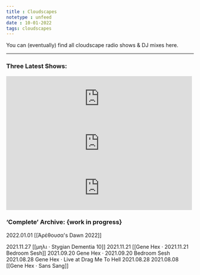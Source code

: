```yaml
---
title : Cloudscapes
notetype : unfeed
date : 10-01-2022
tags: cloudscapes
---
```


You can (eventually) find all cloudscape radio shows & DJ mixes here.

---

### Three Latest Shows:

<iframe width="99%" height="120" src="https://www.mixcloud.com/widget/iframe/?hide_cover=1&feed=%2Feveningoflight%2Farethousas-dawn-2022%2F" frameborder="0" ></iframe>
<iframe width="99%" height="120" src="https://www.mixcloud.com/widget/iframe/?hide_cover=1&feed=%2Feveningoflight%2F%CE%BC%CE%B7%CE%BB%CE%B9-stygian-dementia-10-mmxxixixxvii%2F" frameborder="0" ></iframe>
<iframe width="99%" height="120" src="https://www.mixcloud.com/widget/iframe/?hide_cover=1&feed=%2Feveningoflight%2Fgene-hex-20211121-bedroom-sesh%2F" frameborder="0" ></iframe>

### ‘Complete’ Archive: {work in progress}

2022.01.01 [[Ἀρέθουσα's Dawn 2022]]

2021.11.27 [[μηλι · Stygian Dementia 10]]
2021.11.21 [[Gene Hex · 2021.11.21 Bedroom Sesh]]
2021.09.20 Gene Hex · 2021.09.20 Bedroom Sesh
2021.08.28 Gene Hex · Live at Drag Me To Hell 2021.08.28
2021.08.08 [[Gene Hex · Sans Sang]]
